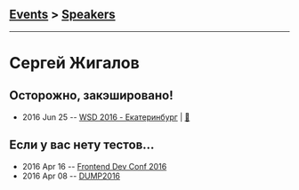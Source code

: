 ## [Events](../README.md) > [Speakers](../speakers.md)
---

# Сергей Жигалов

## Осторожно, закэшировано!
- 2016 Jun 25 -- [WSD 2016 - Екатеринбург](https://www.youtube.com/watch?v=LAnjcuGtcGA)  | [:notebook:](https://wsd.events/2016/06/25/pres/beware-cached/)  
## Если у вас нету тестов…
- 2016 Apr 16 -- [Frontend Dev Conf 2016](https://www.youtube.com/watch?v=Or9AFLFYUuA&t=2s)    
- 2016 Apr 08 -- [DUMP2016](https://www.youtube.com/watch?v=L7FzfkVJJJc)    

